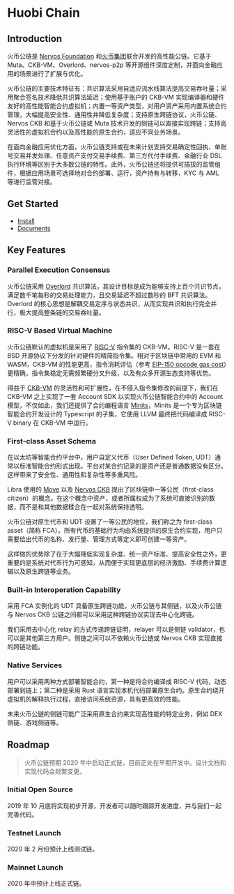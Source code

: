 # Huobi Chain

## Introduction

火币公链是 [Nervos Foundation](https://www.nervos.org/) 和[火币集团](https://www.huobigroup.com/)联合开发的高性能公链。它基于 Muta、CKB-VM、Overlord、nervos-p2p 等开源组件深度定制，并面向金融应用的场景进行了扩展与优化。

火币公链的主要技术特征有：共识算法采用自适应流水线算法提高交易吞吐量；采用聚合签名技术降低共识算法延迟；使用基于账户的 CKB-VM 实现编译器和硬件友好的高性能智能合约虚拟机；内置一等资产类型，对用户资产采用内置系统合约管理，大幅提高安全性、通用性并降低复杂度；支持原生跨链协议，火币公链、Nervos CKB 和基于火币公链或 Muta 技术开发的侧链可以直接实现跨链；支持高灵活性的虚拟机合约以及高性能的原生合约，适应不同业务场景。

在面向金融应用优化方面，火币公链支持或在未来计划支持交易确定性回执、单账号交易并发处理、任意资产支付交易手续费、第三方代付手续费、金融行业 DSL 执行环境等区别于大多数公链的特性。此外，火币公链还将提供可插拔的监管组件，根据应用场景可选择地对合约部署、运行，资产持有与转移，KYC 与 AML 等进行监管对接。

## Get Started

- [Install](./docs/getting_started.md)
- [Documents](./docs/index.md)

## Key Features

### Parallel Execution Consensus

火币公链采用 [Overlord](overlord) 共识算法，其设计目标是成为能够支持上百个共识节点，满足数千笔每秒的交易处理能力，且交易延迟不超过数秒的 BFT 共识算法。Overlord 的核心思想是解耦交易定序与状态共识，从而实现共识和执行完全并行，极大提高整条链的交易吞吐量。

### RISC-V Based Virtual Machine

火币公链默认的虚拟机是采用了 [RISC-V](risc-v) 指令集的 CKB-VM。RISC-V 是一套在 BSD 开源协议下分发的针对硬件的精简指令集。相对于区块链中常用的 EVM 和 WASM，CKB-VM 的性能更高，指令消耗评估（参考 [EIP-150 opcode gas cost](EIP-150)）更精确，指令集稳定无需频繁硬分叉升级，以及有众多开源生态支持等优势。

得益于 [CKB-VM][ckb-vm] 的灵活性和可扩展性，在不侵入指令集修改的前提下，我们在 CKB-VM 之上实现了一套 Account SDK 以实现火币公链智能合约中的 Account 模型，不仅如此，我们还提供了合约编程语言 [Minits][minits]，Minits 是一个专为区块链智能合约开发设计的 Typescript 的子集，它使用 LLVM 最终把代码编译成 RISC-V binary 在 CKB-VM 中运行。

### First-class Asset Schema

在以太坊等智能合约平台中，用户自定义代币（User Defined Token, UDT）通常以标准智能合约形式出现。平台对某合约记录的是资产还是普通数据没有区分。这样带来了安全性、通用性和复杂性等多重风险。

Libra 使用的 [Move](move) 以及 [Nervos CKB][ckb-white-paper] 提出了区块链中一等公民（first-class citizen）的概念。在这个概念中资产，或者所属权成为了系统可直接识别的数据，而不是和其他数据糅合在一起对系统保持透明。

火币公链对原生代币和 UDT 设置了一等公民的地位，我们称之为 first-class asset（简称 FCA）。所有代币的基础行为均由系统提供的原生合约实现，用户只需要给出代币的名称、发行量、管理方式等定义即可创建一等资产。

这样做的优势除了在于大幅降低实现复杂度、统一资产标准、提高安全性之外，更重要的是系统对代币行为可感知，从而便于实现更底层的经济激励、手续费计算逻辑以及原生跨链等业务。

### Built-in Interoperation Capability

采用 FCA 实例化的 UDT 具备原生跨链功能，火币公链与其侧链，以及火币公链与 Nervos CKB 公链之间都可以采用这种跨链协议实现去中心化跨链。

我们采用去中心化 relay 的方式传递跨链证明，relayer 可以是侧链 validator，也可以是其他第三方用户。侧链之间可以不依赖火币公链或 Nervos CKB 实现直接的跨链功能。

### Native Services

用户可以采用两种方式部署智能合约，第一种是将合约编译成 RISC-V 代码，动态部署到链上；第二种是采用 Rust 语言实现本机代码部署原生合约。原生合约绕开虚拟机的解释执行过程，直接访问系统资源，具有更高效的性能。

未来火币公链的侧链可能广泛采用原生合约来实现高性能的特定业务，例如 DEX 侧链、游戏侧链等。

## Roadmap

> 火币公链预期 2020 年中启动正式链，目前正处在早期开发中。设计文档和实现代码会频繁变更。

### Initial Open Source

2019 年 10 月底将实现初步开源，开发者可以随时跟踪开发进度，并与我们一起完善代码。

### Testnet Launch

2020 年 2 月份预计上线测试链。

### Mainnet Launch

2020 年中预计上线正式链。

[overlord]: https://github.com/cryptape/overlord
[risc-v]: https://www.wikiwand.com/en/RISC-V
[eip-150]: https://docs.google.com/spreadsheets/d/1n6mRqkBz3iWcOlRem_mO09GtSKEKrAsfO7Frgx18pNU/edit#gid=0
[ckb-vm]: https://github.com/nervosnetwork/ckb-vm
[minits]: https://github.com/cryptape/minits
[move]: https://developers.libra.org/docs/move-overview
[ckb-white-paper]: https://github.com/nervosnetwork/rfcs/blob/master/rfcs/0002-ckb/0002-ckb.md
